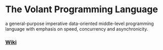 # The Volant Programming Language

a general-purpose imperative data-oriented middle-level programming language with emphasis on speed, concurrency and asynchronicity. 

### [Wiki](github.com/volantlang/volant/wiki)
